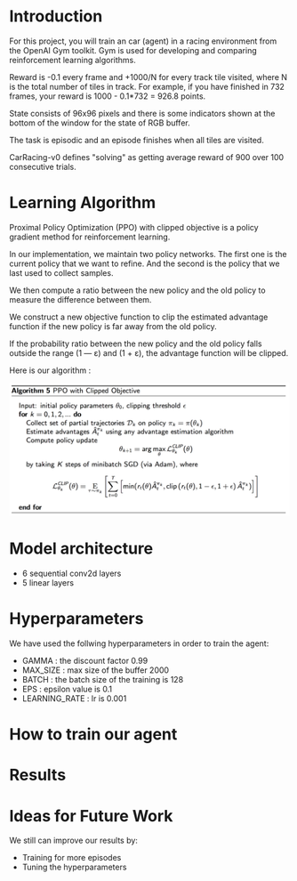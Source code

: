 # Introduction

For this project, you will train an car (agent) in a racing environment from the OpenAI Gym toolkit.
Gym is used for developing and comparing reinforcement learning algorithms.

Reward is -0.1 every frame and +1000/N for every track tile visited, where N is the total number of tiles in track. For example, if you have finished in 732 frames, your reward is 1000 - 0.1*732 = 926.8 points.

State consists of 96x96 pixels and there is some indicators shown at the bottom of the window for the state of RGB buffer.

The task is episodic and an episode finishes when all tiles are visited.

CarRacing-v0 defines "solving" as getting average reward of 900 over 100 consecutive trials.

# Learning Algorithm

Proximal Policy Optimization (PPO) with clipped objective is a policy gradient method for reinforcement learning.

In our implementation, we maintain two policy networks. The first one is the current policy that we want to refine. And the second is the policy that we last used to collect samples.

We then compute a ratio between the new policy and the old policy to measure the difference between them.

We construct a new objective function to clip the estimated advantage function if the new policy is far away from the old policy.

If the probability ratio between the new policy and the old policy falls outside the range (1 — ε) and (1 + ε), the advantage function will be clipped.

Here is our algorithm :

<center><img src="https://github.com/rym-oualha/CarRacing-V0_with_PPO/blob/main/image/ppo-clip.png" width="600"></center>

# Model architecture

* 6 sequential conv2d layers
* 5 linear layers

# Hyperparameters

We have used the follwing hyperparameters in order to train the agent:
* GAMMA : the discount factor 0.99
* MAX_SIZE : max size of the buffer 2000 
* BATCH : the batch size of the training is 128 
* EPS : epsilon value is 0.1
* LEARNING_RATE : lr is 0.001 

# How to train our agent

# Results

# Ideas for Future Work

We still can improve our results by:
* Training for more episodes
* Tuning the hyperparameters
